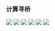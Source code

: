 ### 计算寻桥
![](计算寻桥-1.jpg)
![](计算寻桥-2.jpg)
![](计算寻桥-3.jpg)
![](计算寻桥-4.jpg)
![](计算寻桥-5.jpg)
![](计算寻桥-6.jpg)
